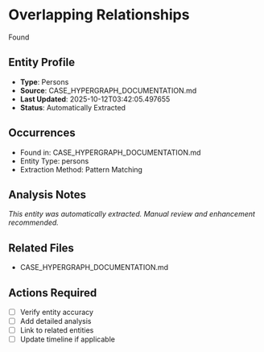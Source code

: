 # Overlapping Relationships

Found

## Entity Profile
- **Type**: Persons
- **Source**: CASE_HYPERGRAPH_DOCUMENTATION.md
- **Last Updated**: 2025-10-12T03:42:05.497655
- **Status**: Automatically Extracted

## Occurrences
- Found in: CASE_HYPERGRAPH_DOCUMENTATION.md
- Entity Type: persons
- Extraction Method: Pattern Matching

## Analysis Notes
*This entity was automatically extracted. Manual review and enhancement recommended.*

## Related Files
- CASE_HYPERGRAPH_DOCUMENTATION.md

## Actions Required
- [ ] Verify entity accuracy
- [ ] Add detailed analysis
- [ ] Link to related entities
- [ ] Update timeline if applicable
